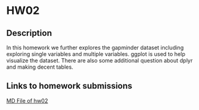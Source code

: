 # HW02

## Description

In this homework we further explores the gapminder dataset including exploring single variables and multiple variables. ggplot is used to help visualize the dataset. There are also some additional question about dplyr and making decent tables.

## Links to homework submissions

[MD File of hw02](http://stat545.com)
